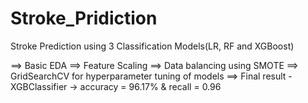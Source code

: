 # Stroke_Pridiction
Stroke Prediction using 3 Classification Models(LR, RF and XGBoost)

==> Basic EDA
==> Feature Scaling
==> Data balancing using SMOTE
==> GridSearchCV for hyperparameter tuning of models
==> Final result - XGBClassifier -> accuracy = 96.17% & recall = 0.96
